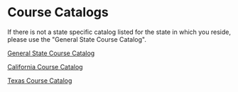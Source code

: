 # Course Catalogs

If there is not a state specific catalog listed for the state in which you reside, please use the "General State Course Catalog".

[General State Course Catalog](http://lambdaschool.com/catalog)

[California Course Catalog](http://lambdaschool.com/cacatalog)

[Texas Course Catalog](http://lambdaschool.com/txcatalog)
